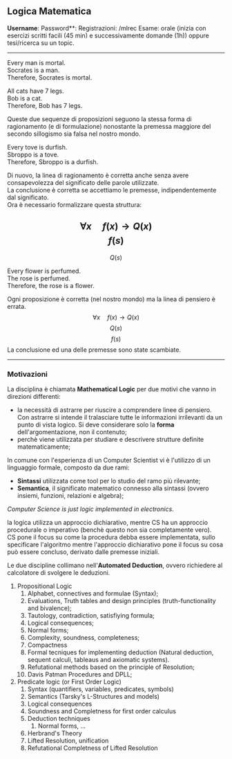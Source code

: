 ## Logica Matematica ##

**Username**:
Password**:
Registrazioni: /mlrec
Esame: orale (inizia con esercizi scritti facili (45 min) e successivamente domande (1h)) oppure tesi/ricerca su un topic.

---------------------------------------------------------------
Every man is mortal.<br />
Socrates is a man.<br />
Therefore, Socrates is mortal.<br />

All cats have 7 legs.<br />
Bob is a cat.<br />
Therefore, Bob has 7 legs.<br />

Queste due sequenze di proposizioni seguono la stessa forma di ragionamento (e di formulazione) nonostante la premessa maggiore del secondo sillogismo sia falsa nel nostro mondo.<br />

Every tove is durfish.<br />
Sbroppo is a tove.<br />
Therefore, Sbroppo is a durfish.<br />

Di nuovo, la linea di ragionamento è corretta anche senza avere consapevolezza del significato delle parole utilizzate.<br />
La conclusione è corretta se accettiamo le premesse, indipendentemente dal significato.<br />
Ora è necessario formalizzare questa struttura:

$$\forall x \quad f(x) \rightarrow Q(x)$$
$$f(s)$$
---------------------------------------------------------------

$$Q(s)$$

Every flower is perfumed.<br />
The rose is perfumed.<br />
Therefore, the rose is a flower.<br />

Ogni proposizione è corretta (nel nostro mondo) ma la linea di pensiero è errata.
$$\forall x \quad f(x) \rightarrow Q(x)$$
$$Q(s)$$
$$f(s)$$
La conclusione ed una delle premesse sono state scambiate.

---------------------------------------------------------------
### Motivazioni ###
La disciplina è chiamata **Mathematical Logic** per due motivi che vanno in direzioni differenti:
- la necessità di astrarre per riuscire a comprendere linee di pensiero. Con astrarre si intende il tralasciare tutte le informazioni irrilevanti da un punto di vista logico. Si deve considerare solo la **forma** dell'argomentazione, non il contenuto;<br />
- perchè viene utilizzata per studiare e descrivere strutture definite matematicamente;

In comune con l'esperienza di un Computer Scientist vi è l'utilizzo di un linguaggio formale, composto da due rami:
- **Sintassi** utilizzata come tool per lo studio del ramo più rilevante;
- **Semantica**, il significato matematico connesso alla sintassi (ovvero insiemi, funzioni, relazioni e algebra);
 
_Computer Science is just logic implemented in electronics_.<br />

la logica utilizza un approccio dichiarativo, mentre CS ha un approccio procedurale o imperativo (benchè questo non sia completamente vero).<br />
CS pone il focus su come la procedura debba essere implementata, sullo specificare l'algoritmo mentre l'approccio dichiarativo pone il focus su cosa può essere concluso, derivato dalle premesse iniziali.<br />

Le due discipline collimano nell'**Automated Deduction**, ovvero richiedere al calcolatore di svolgere le deduzioni.<br />

1) Propositional Logic
	1) Alphabet, connectives and formulae (Syntax);
	2) Evaluations, Truth tables and design principles (truth-functionality and bivalence);
	3) Tautology, contradiction, satisfiying formula;
	4) Logical consequences;
	5) Normal forms;
	6) Complexity, soundness, completeness;
	7) Compactness
	8) Formal tecniques for implementing deduction (Natural deduction, sequent calculi, tableaus and axiomatic systems).
	9) Refutational methods based on the principle of Resolution;
	10) Davis Patman Procedures and DPLL;
2)  Predicate logic (or First Order Logic)
	1) Syntax (quantifiers, variables, predicates, symbols)
	2) Semantics (Tarsky's L-Structures and models)
	3) Logical consequences 
	4) Soundness and Completness for first order calculus
	5) Deduction techniques
		1) Normal forms, ...
	6) Herbrand's Theory
	7) Lifted Resolution, unification
	8) Refutational Completness of Lifted Resolution